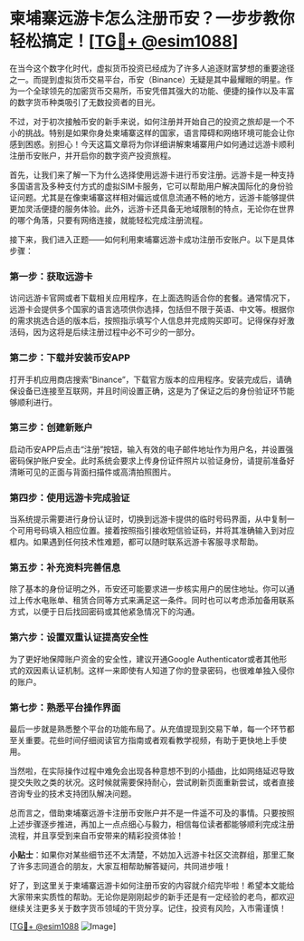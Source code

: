 # 柬埔寨远游卡怎么注册币安？一步步教你轻松搞定！[[TG💪+ @esim1088](https://t.me/s/esim1088)]

在当今这个数字化时代，虚拟货币投资已经成为了许多人追逐财富梦想的重要途径之一。而提到虚拟货币交易平台，币安（Binance）无疑是其中最耀眼的明星。作为一个全球领先的加密货币交易所，币安凭借其强大的功能、便捷的操作以及丰富的数字货币种类吸引了无数投资者的目光。

不过，对于初次接触币安的新手来说，如何注册并开始自己的投资之旅却是一个不小的挑战。特别是如果你身处柬埔寨这样的国家，语言障碍和网络环境可能会让你感到困惑。别担心！今天这篇文章将为你详细讲解柬埔寨用户如何通过远游卡顺利注册币安账户，并开启你的数字资产投资旅程。

首先，让我们来了解一下为什么选择使用远游卡进行币安注册。远游卡是一种支持多国语言及多种支付方式的虚拟SIM卡服务，它可以帮助用户解决国际化的身份验证问题。尤其是在像柬埔寨这样相对偏远或信息流通不畅的地方，远游卡能够提供更加灵活便捷的服务体验。此外，远游卡还具备无地域限制的特点，无论你在世界的哪个角落，只要有网络连接，就能轻松完成注册流程。

接下来，我们进入正题——如何利用柬埔寨远游卡成功注册币安账户。以下是具体步骤：

### 第一步：获取远游卡
访问远游卡官网或者下载相关应用程序，在上面选购适合你的套餐。通常情况下，远游卡会提供多个国家的语言选项供你选择，包括但不限于英语、中文等。根据你的需求挑选合适的版本后，按照指示填写个人信息并完成购买即可。记得保存好激活码，因为这将是后续注册过程中必不可少的一部分。

### 第二步：下载并安装币安APP
打开手机应用商店搜索“Binance”，下载官方版本的应用程序。安装完成后，请确保设备已连接至互联网，并且时间设置正确，这是为了保证之后的身份验证环节能够顺利进行。

### 第三步：创建新账户
启动币安APP后点击“注册”按钮，输入有效的电子邮件地址作为用户名，并设置强密码保护账户安全。此时系统会要求上传身份证件照片以验证身份，请提前准备好清晰可见的正面与背面扫描件或高清拍照图片。

### 第四步：使用远游卡完成验证
当系统提示需要进行身份认证时，切换到远游卡提供的临时号码界面，从中复制一个可用号码填入相应位置。接着按照指引接收短信验证码，并将其准确输入到对应框内。如果遇到任何技术性难题，都可以随时联系远游卡客服寻求帮助。

### 第五步：补充资料完善信息
除了基本的身份证明之外，币安还可能要求进一步核实用户的居住地址。你可以通过上传水电账单、租赁合同等方式来满足这一条件。同时也可以考虑添加备用联系方式，以便于日后找回密码或其他紧急情况下的沟通。

### 第六步：设置双重认证提高安全性
为了更好地保障账户资金的安全性，建议开通Google Authenticator或者其他形式的双因素认证机制。这样一来即使有人知道了你的登录密码，也很难单独入侵你的账户。

### 第七步：熟悉平台操作界面
最后一步就是熟悉整个平台的功能布局了。从充值提现到交易下单，每一个环节都至关重要。花些时间仔细阅读官方指南或者观看教学视频，有助于更快地上手使用。

当然啦，在实际操作过程中难免会出现各种意想不到的小插曲，比如网络延迟导致提交失败之类的状况。这时候就需要保持耐心，尝试刷新页面重新尝试，或者直接咨询专业的技术支持团队解决问题。

总而言之，借助柬埔寨远游卡注册币安账户并不是一件遥不可及的事情。只要按照上述步骤逐步推进，再加上一点点细心与毅力，相信每位读者都能够顺利完成注册流程，并且享受到来自币安带来的精彩投资体验！

**小贴士**：如果你对某些细节还不太清楚，不妨加入远游卡社区交流群组，那里汇聚了许多志同道合的朋友，大家互相帮助解答疑问，共同进步哦！

好了，到这里关于柬埔寨远游卡如何注册币安的内容就介绍完毕啦！希望本文能给大家带来实质性的帮助。无论你是刚刚起步的新手还是有一定经验的老鸟，都欢迎继续关注更多关于数字货币领域的干货分享。记住，投资有风险，入市需谨慎！

[[TG💪+ @esim1088](https://t.me/s/esim1088) ![Image](https://i.postimg.cc/4NQfJmqS/Snipaste-2025-05-13-00-14-12.png)]